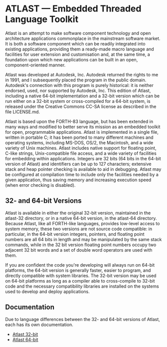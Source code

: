# ATLAST — Embedded Threaded Language Toolkit

Atlast is an attempt to make software component technology and open
architecture applications commonplace in the mainstream software
market. It is both a software component which can be readily integrated
into existing applications, providing them a ready-made macro language
and facilities for user extension and customisation and, at the same
time, a foundation upon which new applications can be built in an
open, component-oriented manner.

Atlast was developed at Autodesk, Inc.  Autodesk returned the rights to
me in 1991, and I subsequently placed the program in the public domain.
Autodesk's connection with this program is purely historical: it is
neither endorsed, used, nor supported by Autodesk, Inc.  This edition
of Atlast, including a native 64-bit implementation and a 32-bit
version which can be run either on a 32-bit system or cross-compiled
for a 64-bit system, is released under the Creative Commons CC-SA
license as described in the file LICENSE.md.

Atlast is based upon the FORTH-83 language, but has been extended in
many ways and modified to better serve its mission as an embedded
toolkit for open, programmable applications.  Atlast is implemented in
a single file, written in portable C; it has been ported to many
different machines and operating systems, including MS-DOS, OS/2, the
Macintosh, and a wide variety of Unix machines.  Atlast includes native
support for floating point, C-like strings, Unix-compatible file
access, and a wide variety of facilities for embedding within
applications.  Integers are 32 bits (64 bits in the 64-bit version of
Atlast) and identifiers can be up to 127 characters; extensive stack
and heap pointer checking is available to aid in debugging.  Atlast may
be configured at compilation time to include only the facilities needed
by a given application, thus saving memory and increasing execution
speed (when error checking is disabled).

## 32- and 64-bit Versions

Atlast is available in either the original 32-bit version, maintained
in the atlast-32 directory, or in a native 64-bit version, in the
atlast-64 directory.  Because Atlast, like all FORTH-like languages,
provides low-level access to system memory, these two versions are not
source code compatible: in particular, in the 64-bit version integers,
pointers, and floating point numbers are all 64 bits in length and may
be manipulated by the same stack commands, while in the 32 bit version
floating point numbers occupy two adjacent 32 bit words and a set of
double word operators are used with them.

If you are confident the code you're developing will always run on
64-bit platforms, the 64-bit version is generally faster, easier to
program, and directly compatible with system libraries.  The 32-bit
version may be used on 64-bit platforms as long as a compiler able to
cross-compile to 32-bit code and the necessary compatibility libraries
are installed on the systems used to develop and deploy applications.

## Documentation

Due to language differences between the 32- and 64-bit versions of
Atlast, each has its own documentation.

* [Atlast 32-bit](https://www.fourmilab.ch/atlast/atlast.html)
* [Atlast 64-bit](https://www.fourmilab.ch/atlast/atlast2.html)
